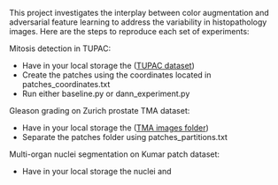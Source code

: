 This project investigates the interplay between color augmentation and adversarial feature learning to address the variability in histopathology images.
Here are the steps to reproduce each set of experiments:

Mitosis detection in TUPAC:
* Have in your local storage the ([TUPAC dataset](http://tupac.tue-image.nl/node/3))
* Create the patches using the coordinates located in patches_coordinates.txt
* Run either baseline.py or dann_experiment.py

Gleason grading on Zurich prostate TMA dataset:
* Have in your local storage the ([TMA images folder](https://dataverse.harvard.edu/dataset.xhtml?persistentId=doi:10.7910/DVN/OCYCMP)) 
* Separate the patches folder using patches_partitions.txt

Multi-organ nuclei segmentation on Kumar patch dataset:
* Have in your local storage the nuclei and 

